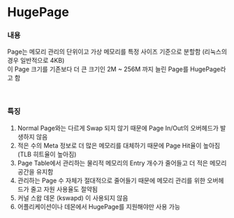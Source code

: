 HugePage
===

### 내용
Page는 메모리 관리의 단위이고 가상 메모리를 특정 사이즈 기준으로 분할함 (리눅스의 경우 일반적으로 4KB)<br>이 Page 크기를 기존보다 더 큰 크기인 2M ~ 256M 까지 늘린 Page를 HugePage라고 함

<br>

### 특징
1. Normal Page와는 다르게 Swap 되지 않기 때문에 Page In/Out의 오버헤드가 발생하지 않음
1. 적은 수의 Meta 정보로 더 많은 메모리를 대체하기 때문에 Page Hit율이 높아짐 (TLB 히트율이 높아짐)
1. Page Table에서 관리하는 물리적 메모리의 Entry 개수가 줄어들고 더 적은 메모리 공간을 유지함
1. 관리하는 Page 수 자체가 절대적으로 줄어들기 때문에 메모리 관리를 위한 오버헤드가 줄고 자원 사용율도 절약됨
1. 커널 스왑 데몬 (kswapd) 이 사용되지 않음
1. 어플리케이션이나 데몬에서 HugePage를 지원해야만 사용 가능

<br>
